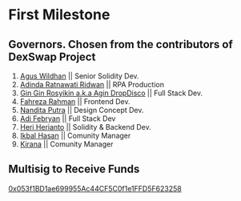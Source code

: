 # First Milestone 
## Governors. Chosen from the contributors of DexSwap Project
1. [Agus Wildhan](https://www.linkedin.com/in/chikall/) || Senior Solidity Dev.
2. [Adinda Ratnawati Ridwan](https://www.linkedin.com/in/adinda-ratnawati-ridwan-20a980170/) || RPA Production
3. [Gin Gin Rosyikin a.k.a Agin DropDisco](https://www.linkedin.com/in/agin-dropdisco-5555b7171/) || Full Stack Dev.
4. [Fahreza Rahman](https://www.linkedin.com/in/fahreza-rahman-b8220a186/) || Frontend Dev.
5. [Nandita Putra](https://www.linkedin.com/in/nandita-putra-9330a4190/) || Design Concept Dev.
6. [Adi Febryan](https://twitter.com/rayhanDSS) || Full Stack Dev
7. [Heri Herianto](https://twitter.com/reddfern) || Solidity & Backend Dev.
8. [Ikbal Hasan](https://twitter.com/s1kabayan) || Comunity Manager
9. [Kirana](https://twitter.com/surebag) || Comunity Manager
## Multisig to Receive Funds
[0x053f1BD1ae699955Ac44CF5C0f1e1FFD5F623258](https://explorer.harmony.one/address/0x053f1BD1ae699955Ac44CF5C0f1e1FFD5F623258)
